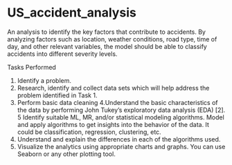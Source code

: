 # US_accident_analysis
An analysis to identify the key factors that contribute to accidents. By analyzing factors such as location, weather conditions, road type, time of day, and other relevant variables, the model should be able to classify accidents into different severity levels. 

Tasks Performed

1. Identify a problem. 
2. Research, identify and collect data sets which will help address the problem identified in Task 1.
3. Perform basic data cleaning
4.Understand the basic characteristics of the data by performing John Tukey’s exploratory data
analysis (EDA) [2]. 
5 Identify suitable ML, MR, and/or statistical modeling algorithms. Model and apply algorithms to
get insights into the behavior of the data. It could be classification, regression, clustering, etc.
6. Understand and explain the differences in each of the algorithms used. 
7. Visualize the analytics using appropriate charts and graphs. You can use Seaborn or any other
plotting tool. 


